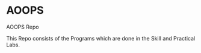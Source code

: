 # AOOPS
AOOPS Repo

This Repo consists of the Programs which are done in the Skill and Practical Labs.
